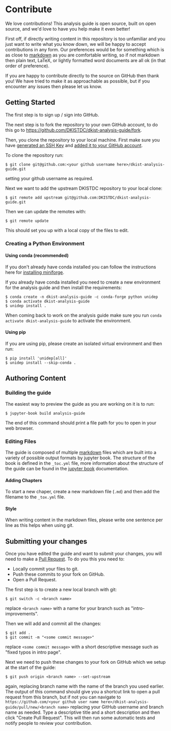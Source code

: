 # Contribute

We love contributions! This analysis guide is open source, built on open source, and we'd love to have you help make it even better!

First off, if directly writing content in this repository is too unfamiliar and you just want to write what you know down, we will be happy to accept contributions in any form.
Our preferences would be for something which is as close to [markdown](https://www.markdownguide.org/) as you are comfortable writing, so if not markdown then plain text, LaTeX, or lightly formatted word documents are all ok (in that order of preference).

If you are happy to contribute directly to the source on GitHub then thank you!
We have tried to make it as approachable as possible, but if you encounter any issues then please let us know.

## Getting Started

The first step is to sign up / sign into GitHub.

The next step is to fork the repository to your own GitHub account, to do this go to https://github.com/DKISTDC/dkist-analysis-guide/fork.

Then, you clone the repository to your local machine. First make sure you have [generated an SSH Key](https://docs.github.com/en/authentication/connecting-to-github-with-ssh/generating-a-new-ssh-key-and-adding-it-to-the-ssh-agent) and [added it to your GitHub account](https://docs.github.com/en/authentication/connecting-to-github-with-ssh/adding-a-new-ssh-key-to-your-github-account).

To clone the repository run:

```console
$ git clone git@github.com:<your github username here>/dkist-analysis-guide.git
```

setting your github username as required.

Next we want to add the upstream DKISTDC repository to your local clone:

```console
$ git remote add upstream git@github.com:DKISTDC/dkist-analysis-guide.git
```

Then we can update the remotes with:

```console
$ git remote update
```

This should set you up with a local copy of the files to edit.

### Creating a Python Environment

#### Using conda (recommended)

If you don't already have conda installed you can follow the instructions here for [installing miniforge](https://docs.dkist.nso.edu/projects/python-tools/en/stable/installation.html#installing-miniforge).

If you already have conda installed you need to create a new environment for the analysis guide and then install the requirements:

```console
$ conda create -n dkist-analysis-guide -c conda-forge python unidep
$ conda activate dkist-analysis-guide
$ unidep install .
```

When coming back to work on the analysis guide make sure you run `conda activate dkist-analysis-guide` to activate the environment.


#### Using pip

If you are using pip, please create an isolated virtual environment and then run:

```console
$ pip install 'unidep[all]'
$ unidep install --skip-conda .
```

## Authoring Content

### Building the guide

The easiest way to preview the guide as you are working on it is to run:

```console
$ jupyter-book build analysis-guide
```

The end of this command should print a file path for you to open in your web browser.

### Editing Files

The guide is composed of multiple [markdown](https://www.markdownguide.org/) files which are built into a variety of possible output formats by jupyter book.
The structure of the book is defined in the `_toc.yml` file, more information about the structure of the guide can be found in the [jupyter book](https://jupyterbook.org/en/stable/basics/organize.html) documentation.

#### Adding Chapters

To start a new chaper, create a new markdown file (`.md`) and then add the filename to the `_tox.yml` file.

#### Style

When writing content in the markdown files, please write one sentence per line as this helps when using git.


## Submitting your changes

Once you have edited the guide and want to submit your changes, you will need to make a [Pull Request](https://docs.github.com/en/pull-requests/collaborating-with-pull-requests/proposing-changes-to-your-work-with-pull-requests/creating-a-pull-request-from-a-fork).
To do you this you need to:

* Locally commit your files to git.
* Push these commits to your fork on GitHub.
* Open a Pull Request.

The first step is to create a new local branch with git:

```console
$ git switch -c <branch name>
```

replace `<branch name>` with a name for your branch such as "intro-improvements".

Then we will add and commit all the changes:

```console
$ git add .
$ git commit -m "<some commit message>"
```

replace `<some commit message>` with a short descriptive message such as "fixed typos in intro page".

Next we need to push these changes to your fork on GitHub which we setup at the start of the guide:

```console
$ git push origin <branch name> --set-upstream
```

again, replacing branch name with the name of the branch you used earlier.
The output of this command should give you a shortcut link to open a pull request from this branch, but if not you can navigate to `https://github.com/<your github user name here>/dkist-analysis-guide/pull/new/<branch name>` replacing your GitHub username and branch name as needed.
Type a descriptive title and a short description and then click "Create Pull Request".
This will then run some automatic tests and notify people to review your contribution.
